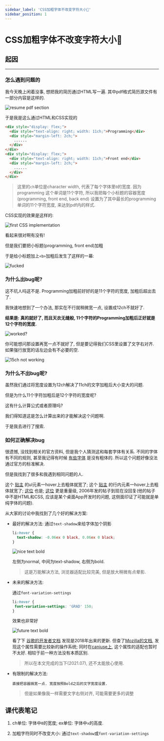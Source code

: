 ```yaml
---
sidebar_label: 'CSS加粗字体不改变字符大小💉'
sidebar_position: 1
---
```

# CSS加粗字体不改变字符大小💉

## 起因

---

### 怎么遇到问题的

我今天晚上闲着没事, 想把我的简历通过HTML写一遍. 其中pdf格式简历源文件有一部分内容是这样的.

![resume pdf section](/img/css-bold/1.png)

于是我是这么通过HTML和CSS实现的

```html
<div style="display: flex;">
  <div style="text-align: right; width: 11ch;">Programming</div>
  <div style="margin-left: 2ch;">
    ......
  </div>
</div>
<div style="display: flex;">
  <div style="text-align: right; width: 11ch;">Front end</div>
  <div style="margin-left: 2ch;">
    ......
  </div>
</div>
```

> 这里的`ch`单位是character width, 代表了每个字体里`0`的宽度. 因为programming
> 这个单词是11个字符, 所以我把每个小标题的容器宽度(programming, front end, back end)
> 设置为了其中最长的programming单词的11个字符宽度, 来达到pdf内的样式.

CSS实现的效果是这样的:

![first CSS implementation](/img/css-bold/2.png)

看起来很对啊有没有!

但是我们要把小标题(programming, front end)加粗

于是给小标题加上`<b>`加粗后发生了这样的一幕:

![fucked](/img/css-bold/3.png)

### 为什么出bug呢?

这不坑人吗这不是. Programming加粗前好好的是11个字符的宽度, 加粗后超出去了.

我快速地想到了一个办法, 那实在不行就稍微宽一点, 设置成12ch不就好了.

**结果是: 真的就好了, 而且天衣无缝般, 11个字符的Programming加粗后正好就是12个字符的宽度.**

![worked?](/img/css-bold/4.png)

你可能想问那设置再宽一点不就好了, 但是要记得我们CSS里设置了文字右对齐. 如果强行放宽的话左边会有不必要的空.

![15ch not working](/img/css-bold/5.png)

### 为什么不出bug呢?

虽然我们通过将宽度设置为12ch解决了11ch的文字加粗后大小变大的问题.

但是为什么11个字符加粗后是12个字符的宽度呢?

这有什么计算公式或者原理吗?

我们得知道这是怎么计算出来的才能解决这个问题啊.

于是我去进行了搜索.

### 如何正确解决bug

很遗憾, 没找到相关的官方资料, 但是我个人猜测这和每套字体有关系. 不同的字体有不同的规则, 甚至我记得有时候 [有些字体](https://community.adobe.com/t5/acrobat/one-of-my-fonts-not-in-bold-when-making-a-pdf/td-p/10215515) 是没有粗体的. 所以这个问题好像没法通过官方的标准解决.

但是我找到了很多和我遇到相同问题的人.

这个 [贴主](https://stackoverflow.com/questions/5687035/css-bolding-some-text-without-changing-its-containers-size) 的ul元素一hover上去粗体就宽了;
这个 [贴主](https://stackoverflow.com/questions/556153/inline-elements-shifting-when-made-bold-on-hover) 的行内元素一hover上去粗体就宽了;
[这位](https://stackoverflow.com/questions/17650360/change-of-font-weight-to-bold-is-unwantingly-changing-width-of-element) 也是;
[这位](https://bbs.csdn.net/topics/90395001?list=1569273) 更是重量级, 2006年发的帖子到现在没回复(他的帖子中不是HTML和CSS, 应该是某个桌面App开发时的问题, 这侧面印证了可能就是单纯字体的问题).

从大家的讨论中我找到了几个好的解决方案:

- 最好的解决方法:
  通过`text-shadow`来给字体加个阴影
  ```css
  li:hover {
    text-shadow: -0.06ex 0 black, 0.06ex 0 black;
  }
  ```
  ![nice text bold](/img/css-bold/6.png)

  左侧为normal, 中间为text-shadow, 右侧为bold.

  > 这是万能解决方法, 浏览器适配比较完美, 但是放大稍微有点晕影.

- 未来的解决方法:

  通过`font-variation-settings`
  ```css
  li:hover {
   font-variation-settings: 'GRAD' 150;
  }
  ```

  效果也非常好

  ![future text bold](/img/css-bold/7.gif)

  看了下 [谷歌的开发者文档](https://web.dev/variable-fonts/#axes_definitions) 发现是2018年出来的更新. 但查了[Mozilla的文档](https://developer.mozilla.org/en-US/docs/Web/CSS/CSS_Fonts/Variable_Fonts_Guide),
  发现这个属性需要比较新的操作系统; 同时在[caniuse上](https://caniuse.com/?search=font-variation-settings), 这个属性的适配也暂时不太好. 相较于前一种方法没有本质区别.

  > 所以在本文完成的当下(2021.07), 还不太能放心使用.

- 有限制的解决方法:
  ```
  直接把容器搞宽一点. 宽度按照Bold之后的文字宽度设置.
  ```

  > 但是如果像我一样需要文字右侧对齐, 可能需要更多的调整

## 课代表笔记

1. ch单位: 字体中`0`的宽度; ex单位: 字体中`x`的高度.

2. 加粗字符同时不改变大小: 通过`text-shadow`或`font-variation-settings`
